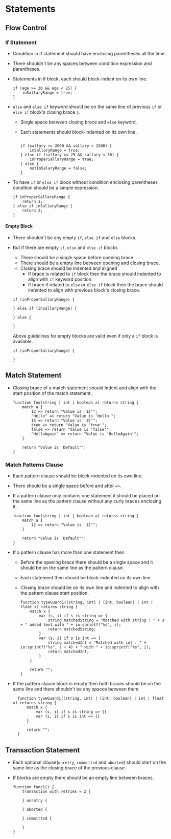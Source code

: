 # Statements

## Flow Control

### If Statement

* Condition in If statement should have enclosing parentheses all the time.
* There shouldn't be any spaces between condition expression and parentheses.
* Statements in if block, each should block-indent on its own line.

  ```ballerina
  if (age >= 20 && age < 25) {
      inSallaryRange = true;
  } 
  ```
* `else` and `else if` keyword should be on the same line of previous `if` or `else if` block's
  closing brace `}`.
  
  - Single space between closing brace and `else` keyword.
  - Each statements should block-indented on its own line.
  
    ```ballerina
  
    if (sallary >= 2000 && sallary < 2500) {
        inSallaryRange = true;
    } else if (sallary >= 25 && sallary < 30) {
        inProperSallaryRange = true;
    } else {
        notInSalaryRange = false;
    }
  
    ```

* To have `if` or `else if` block without condition enclosing parentheses 
  condition should be a simple expression.
  
    ```ballerina
    if inProperSallaryRange {
        return 1;
    } else if inSallaryRange {
        return 2;
    }
    
    ```
#### Empty Block

* There shouldn't be any empty `if`, `else if` and `else` blocks.
* But if there are empty `if`, `else` and `else if` blocks
  - There should be a single space before opening brace.
  - There should be a empty line between opening and closing brace.
  - Closing brace should be indented and aligned
    - If brace is related to `if` block then the brace should indented to align with
      `if` keyword position.
    - If brace if related to `else` or `else if` block then the brace should indented to align with 
      previous block's closing brace.
      
  ```ballerina
  if (inProperSallaryRange) {
      
  } else if (inSallaryRange) {
      
  } else {
      
  }
  ```
  Above guidelines for empty blocks are valid even if only a `if` block is available.
  ```ballerina
  if (inProperSallaryRange) {
  
  }
  ```
## Match Statement
* Closing brace of a match statement should indent and align with the start position of the match statement.

  ```ballerina
  function foo(string | int | boolean a) returns string {
      match a {
          12 => return "Value is '12'";
          "Hello" => return "Value is 'Hello'";
          15 => return "Value is '15'";
          true => return "Value is 'true'";
          false => return "Value is 'false'";
          "HelloAgain" => return "Value is 'HelloAgain'";
      }
 
      return "Value is 'Default'";
  }
  ```

### Match Patterns Clause

* Each pattern clause should be block-indented on its own line.
* There should be a single space before and after `=>`.
* If a pattern clause only contains one statement it should be placed on the same line as the 
  pattern clause without any curly braces enclosing it.

  ```ballerina
  function foo(string | int | boolean a) returns string {
      match a {
          12 => return "Value is '12'";
      }
  
      return "Value is 'Default'";
  }
  ```
* If a pattern clause has more than one statement then
  - Before the opening brace there should be a single space and it should be on the same line as the pattern clause. 
  - Each statement then should be block-indented on its own line.
  - Closing brace should be on its own line and indented to align with the pattern clause start position.
  
    ```ballerina
    function typeGuard1((string, int) | (int, boolean) | int | float x) returns string {
        match x {
            var (s, i) if s is string => {
                string matchedString = "Matched with string : " + s + " added text with " + io:sprintf("%s", i);
                return matchedString;
            }
            var (s, i) if s is int => {
                string matchedInt = "Matched with int : " + io:sprintf("%s", s + 4) + " with " + io:sprintf("%s", i);
                return matchedInt;
            }
        }
        
        return "";
    }
    ```
* If the pattern clause block is empty then both braces should be on the same line and there shouldn't be any spaces
  between them.
  
  ```ballerina
    function typeGuard1((string, int) | (int, boolean) | int | float x) returns string {
        match x {
            var (s, i) if s is string => {}
            var (s, i) if s is int => {}
        }
        
        return "";
    }
  ```
## Transaction Statement

* Each optional clause(`onretry`, `committed` and `aborted`) should start on the same line 
  as the closing brace of the previous clause.
* If blocks are empty there should be an empty line between braces. 
  
  ```ballerina
  function func1() {
      transaction with retries = 2 {
          
      } onretry {
          
      } aborted {
          
      } committed {
          
      }
  }
  ```

